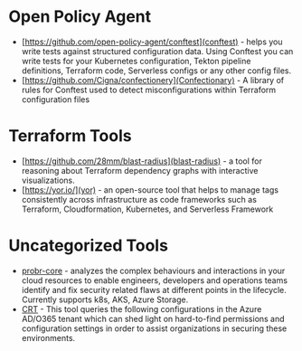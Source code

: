 # Open Policy Agent
- [https://github.com/open-policy-agent/conftest](conftest) - helps you write tests against structured configuration data. Using Conftest you can write tests for your Kubernetes configuration, Tekton pipeline definitions, Terraform code, Serverless configs or any other config files.
- [https://github.com/Cigna/confectionery](Confectionary) - A library of rules for Conftest used to detect misconfigurations within Terraform configuration files

# Terraform Tools
- [https://github.com/28mm/blast-radius](blast-radius) -  a tool for reasoning about Terraform dependency graphs with interactive visualizations.
- [https://yor.io/](yor) - an open-source tool that helps to manage tags consistently across infrastructure as code frameworks such as Terraform, Cloudformation, Kubernetes, and Serverless Framework

# Uncategorized Tools
- [probr-core](https://github.com/probr/probr-core) - analyzes the complex behaviours and interactions in your cloud resources to enable engineers, developers and operations teams identify and fix security related flaws at different points in the lifecycle. Currently supports k8s, AKS, Azure Storage.
- [CRT](https://github.com/CrowdStrike/CRT/) - This tool queries the following configurations in the Azure AD/O365 tenant which can shed light on hard-to-find permissions and configuration settings in order to assist organizations in securing these environments.


